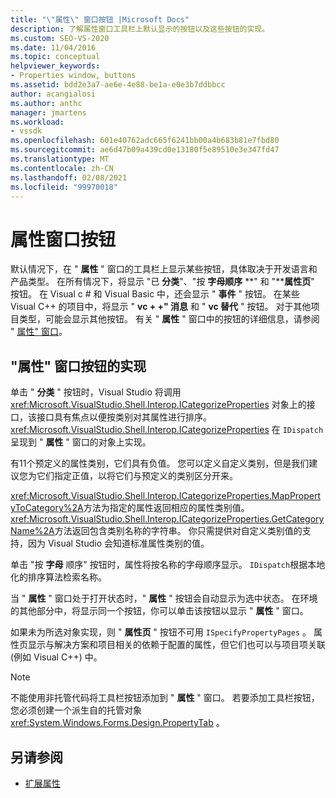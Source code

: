 ```yaml
---
title: "\"属性\" 窗口按钮 |Microsoft Docs"
description: 了解属性窗口工具栏上默认显示的按钮以及这些按钮的实现。
ms.custom: SEO-VS-2020
ms.date: 11/04/2016
ms.topic: conceptual
helpviewer_keywords:
- Properties window, buttons
ms.assetid: bdd2e3a7-ae6e-4e88-be1a-e0e3b7ddbbcc
author: acangialosi
ms.author: anthc
manager: jmartens
ms.workload:
- vssdk
ms.openlocfilehash: 601e40762adc665f6241bb00a4b683b81e7fbd80
ms.sourcegitcommit: ae6d47b09a439cd0e13180f5e89510e3e347fd47
ms.translationtype: MT
ms.contentlocale: zh-CN
ms.lasthandoff: 02/08/2021
ms.locfileid: "99970018"
---
```

# <a name="properties-window-buttons"></a>属性窗口按钮
默认情况下，在 " **属性** " 窗口的工具栏上显示某些按钮，具体取决于开发语言和产品类型。 在所有情况下，将显示 "已 **分类**"、"按 **字母顺序** **" 和 "****属性页**" 按钮。 在 Visual c # 和 Visual Basic 中，还会显示 " **事件** " 按钮。 在某些 Visual C++ 的项目中，将显示 " **vc + +" 消息** 和 " **vc 替代** " 按钮。 对于其他项目类型，可能会显示其他按钮。 有关 " **属性** " 窗口中的按钮的详细信息，请参阅 " [属性" 窗口](../../ide/reference/properties-window.md)。

## <a name="implementation-of-properties-window-buttons"></a>"属性" 窗口按钮的实现
 单击 " **分类** " 按钮时，Visual Studio 将调用 <xref:Microsoft.VisualStudio.Shell.Interop.ICategorizeProperties> 对象上的接口，该接口具有焦点以便按类别对其属性进行排序。 <xref:Microsoft.VisualStudio.Shell.Interop.ICategorizeProperties> 在 `IDispatch` 呈现到 " **属性** " 窗口的对象上实现。

 有11个预定义的属性类别，它们具有负值。 您可以定义自定义类别，但是我们建议您为它们指定正值，以将它们与预定义的类别区分开来。

 <xref:Microsoft.VisualStudio.Shell.Interop.ICategorizeProperties.MapPropertyToCategory%2A>方法为指定的属性返回相应的属性类别值。 <xref:Microsoft.VisualStudio.Shell.Interop.ICategorizeProperties.GetCategoryName%2A>方法返回包含类别名称的字符串。 你只需提供对自定义类别值的支持，因为 Visual Studio 会知道标准属性类别的值。

 单击 "按 **字母** 顺序" 按钮时，属性将按名称的字母顺序显示。 `IDispatch`根据本地化的排序算法检索名称。

 当 " **属性** " 窗口处于打开状态时，" **属性** " 按钮会自动显示为选中状态。 在环境的其他部分中，将显示同一个按钮，你可以单击该按钮以显示 " **属性** " 窗口。

 如果未为所选对象实现，则 " **属性页** " 按钮不可用 `ISpecifyPropertyPages` 。 属性页显示与解决方案和项目相关的依赖于配置的属性，但它们也可以与项目项关联 (例如 Visual C++) 中。

> [!NOTE]
> 不能使用非托管代码将工具栏按钮添加到 " **属性** " 窗口。 若要添加工具栏按钮，您必须创建一个派生自的托管对象 <xref:System.Windows.Forms.Design.PropertyTab> 。

## <a name="see-also"></a>另请参阅
- [扩展属性](../../extensibility/internals/extending-properties.md)
